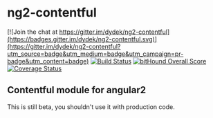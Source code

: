 # ng2-contentful

[![Join the chat at https://gitter.im/dydek/ng2-contentful](https://badges.gitter.im/dydek/ng2-contentful.svg)](https://gitter.im/dydek/ng2-contentful?utm_source=badge&utm_medium=badge&utm_campaign=pr-badge&utm_content=badge)
[![Build Status](https://travis-ci.org/dydek/ng2-contentful.svg?branch=develop)](https://travis-ci.org/dydek/ng2-contentful)
[![bitHound Overall Score](https://www.bithound.io/github/dydek/ng2-contentful/badges/score.svg)](https://www.bithound.io/github/dydek/ng2-contentful)
[![Coverage Status](https://coveralls.io/repos/github/dydek/ng2-contentful/badge.svg?branch=develop)](https://coveralls.io/github/dydek/ng2-contentful?branch=develop)


## Contentful module for angular2

This is still beta, you shouldn't use it with production code.
